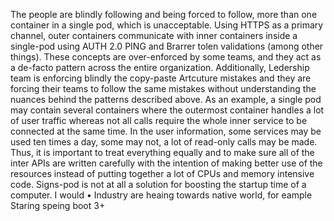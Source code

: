 The people are blindly following and being forced to follow, more than one container in a single pod, which is unacceptable. Using HTTPS as a primary channel, outer containers communicate with inner containers inside a single-pod using AUTH 2.0 PING and Brarrer tolen validations (among other things).
These concepts are over-enforced by some teams, and they act as a de-facto pattern across the entire organization. Additionally, Ledership team is enforcing blindly the copy-paste Artcuture mistakes and they are forcing their teams to follow the same mistakes without understanding the nuances behind the patterns described above.
As an example, a single pod may contain several containers where the outermost container handles a lot of user traffic whereas not all calls require the whole inner service to be connected at the same time. In the user information, some services may be used ten times a day, some may not, a lot of read-only calls may be made. Thus, it is important to treat everything equally and to make sure all of the inter APIs are written carefully with the intention of making better use of the resources instead of putting together a lot of CPUs and memory intensive code.
Signs-pod is not at all a solution for boosting the startup time of a computer. I would • Industry are heaing towards native world, for eample Staring speing boot 3+